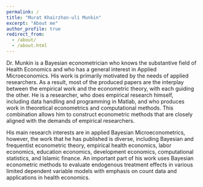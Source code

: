 ```yaml
---
permalink: /
title: "Murat Khairzhan-uli Munkin"
excerpt: "About me"
author_profile: true
redirect_from: 
  - /about/
  - /about.html
---
```


Dr. Munkin is a Bayesian econometrician who knows the substantive field of Health Economics and who has a general interest in Applied Microeconomics. His work is primarily motivated by the needs of applied researchers. As a result, most of the produced papers are the interplay between the empirical work and the econometric theory, with each guiding the other. He is a researcher, who does empirical research himself, including data handling and programming in Matlab, and who produces work in theoretical econometrics and computational methods. This combination allows him to construct econometric methods that are closely aligned with the demands of empirical researchers.

His main research interests are in applied Bayesian Microeconometrics, however, the work that he has published is diverse, including Bayesian and frequentist econometric theory, empirical health economics, labor economics, education economics, development economics, computational statistics, and Islamic finance. An important part of his work uses Bayesian econometric methods to evaluate endogenous treatment effects in various limited dependent variable models with emphasis on count data and applications in health economics.
